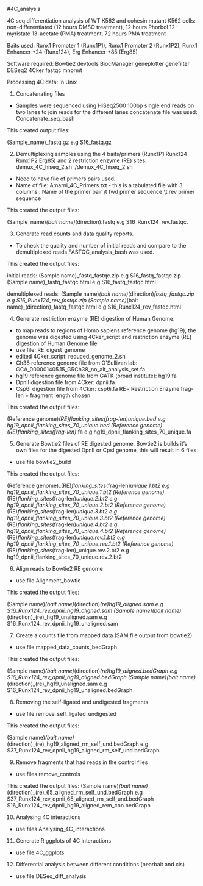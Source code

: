 #4C_analysis

4C seq differentiation analysis of WT K562 and cohesin mutant K562 cells: non-differentiated (12 hours DMSO treatment), 12 hours Phorbol 12-myristate 13-acetate (PMA) treatment, 72 hours PMA treatment

Baits used: Runx1 Promoter 1 (Runx1P1), Runx1 Promoter 2 (Runx1P2), Runx1 Enhancer +24 (Runx124), Erg Enhancer +85 (Erg85)

Software required:
 Bowtie2
 devtools
 BiocManager
 geneplotter
 genefilter
 DESeq2
 4Cker
 fastqc
 mnormt

Processing 4C data:
 In Unix
 
1. Concatenating files
 - Samples were sequenced using HiSeq2500 100bp single end reads on two lanes to join reads for the different lanes concatenate file was used: Concatenate_seq_bash
 
 This created output files:
 
 (Sample_name)_fastq.gz e.g S16_fastq.gz

2. Demultiplexing samples using the 4 baits/primers (Runx1P1 Runx124 Runx1P2 Erg85) and 2 restriction enzyme (RE) sites: demux_4C_hiseq_2.sh 
 ./demux_4C_hiseq_2.sh
 - Need to have file of primers pairs used. 
 - Name of file: Amarni_4C_Primers.txt - this is a tabulated file with 3 columns : Name of the primer pair \t fwd primer sequence \t rev primer sequence
 
 This created the output files: 
 
 (Sample_name)_(bait name)_(direction).fastq e.g S16_Runx124_rev.fastqc.

3. Generate read counts and data quality reports. 
 - To check the quality and number of initial reads and compare to the demultiplexed reads FASTQC_analysis_bash was used. 
 
 This created the output files:
 
 initial reads:
 (Sample name)_fastq_fastqc.zip e.g S16_fastq_fastqc.zip
 (Sample name)_fastq_fastqc.html e.g S16_fastq_fastqc.html
 
 demultiplexed reads:
 (Sample name)_(bait name)_(direction)_fastq_fastqc.zip e.g S16_Runx124_rev_fastqc.zip
 (Sample name)_(bait name)_(direction)_fastq_fastqc.html e.g S16_Runx124_rev_fastqc.html

4. Generate restriction enzyme (RE) digestion of Human Genome.
 - to map reads to regions of  Homo sapiens reference genome (hg19), the genome was digested using 4Cker_script and restriction enzyme (RE) digestion of Human  Genome file
 - use file: RE_digest_genome
 - edited 4Cker_script: reduced_genome_2.sh
 - Ch38 reference genome file from O'Sullivan lab: GCA_000001405.15_GRCh38_no_alt_analysis_set.fa
 - hg19 reference genome file from GATK (broad institute): hg19.fa
 - DpnII digestion file from 4Cker: dpnii.fa
 - Csp6I digestion file from 4Cker: csp6i.fa
 RE= Restriction Enzyme
 frag-len = fragment length chosen
 
 This created the output files:
 
 (Reference genome)_(RE)_flanking_sites_(frag-len)_unique.bed e.g hg19_dpnii_flanking_sites_70_unique.bed
 (Reference genome)_(RE)_flanking_sites_(frag-len)_.fa e.g hg19_dpnii_flanking_sites_70_unique.fa

5. Generate Bowtie2 files of RE digested genome. Bowtie2 is builds it’s own files for the digested DpnII or CpsI genome, this will result in 6 files
 - use file bowtie2_build
 
 This created the output files:
 
 (Reference genome)_(RE)_flanking_sites_(frag-len)_unique.1.bt2 e.g hg19_dpnii_flanking_sites_70_unique.1.bt2
 (Reference genome)_(RE)_flanking_sites_(frag-len)_unique.2.bt2 e.g hg19_dpnii_flanking_sites_70_unique.2.bt2
 (Reference genome)_(RE)_flanking_sites_(frag-len)_unique.3.bt2 e.g hg19_dpnii_flanking_sites_70_unique.3.bt2
 (Reference genome)_(RE)_flanking_sites_(frag-len)_unique.4.bt2 e.g hg19_dpnii_flanking_sites_70_unique.4.bt2
 (Reference genome)_(RE)_flanking_sites_(frag-len)_unique.rev.1.bt2 e.g hg19_dpnii_flanking_sites_70_unique.rev.1.bt2
 (Reference genome)_(RE)_flanking_sites_(frag-len)_unique.rev.2.bt2 e.g hg19_dpnii_flanking_sites_70_unique.rev.2.bt2

6. Align reads to Bowtie2 RE genome
  - use file Alignment_bowtie
  
 This created the output files:
 
 (Sample name)_(bait name)_(direction)_(re)_hg19_aligned.sam e.g S16_Runx124_rev_dpnii_hg19_aligned.sam
 (Sample name)_(bait name)_(direction)_(re)_hg19_unaligned.sam e.g S16_Runx124_rev_dpnii_hg19_unaligned.sam

7. Create a counts file from mapped data (SAM file output from bowtie2)
 - use file mapped_data_counts_bedGraph
 
 This created the output files:
 
 (Sample name)_(bait name)_(direction)_(re)_hg19_aligned.bedGraph e.g S16_Runx124_rev_dpnii_hg19_aligned.bedGraph
 (Sample name)_(bait name)_(direction)_(re)_hg19_unaligned.sam e.g S16_Runx124_rev_dpnii_hg19_unaligned.bedGraph

8. Removing the self-ligated and undigested fragments
 - use file remove_self_ligated_undigested
 
 This created the output files:
 
 (Sample name)_(bait name)_(direction)_(re)_hg19_aligned_rm_self_und.bedGraph e.g S37_Runx124_rev_dpnii_hg19_aligned_rm_self_und.bedGraph

9. Remove fragments that had reads in the control files
 - use files remove_controls
 
 This created the output files:
(Sample name)_(bait name)_(direction)_(re)_65_aligned_rm_self_und.bedGraph e.g S37_Runx124_rev_dpnii_65_aligned_rm_self_und.bedGraph
S16_Runx124_rev_dpnii_hg19_aligned_rem_con.bedGraph

10. Analysing 4C interactions
 - use files Analysing_4C_interactions

11. Generate R ggplots of 4C interactions
 - use file 4C_ggplots

12. Differential analysis between different conditions (nearbait and cis)
 - use file DESeq_diff_analysis
 


